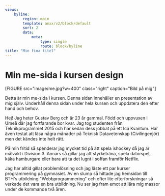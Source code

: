 ```yaml
---
views:
    byline:
        region: main
        template: anax/v2/block/default
        sort: 2
        data:
            meta:
                type: single
                route: block/byline
title: "Min fina titel"
---
```

Min me-sida i kursen design
=========================



[FIGURE src="image/me.jpg?w=400" class="right" caption="Bild på mig"]

Detta är min me-sida i kursen. Denna sidan innehåller en presentation av mig själv. Underhåll denna sidan under hela kursen och uppdatera den efter hand och behov.

Hej! Jag heter Gustav Berg och är 23 år gammal. Född och uppvuxen i Umeå där jag fortfarande bor kvar. Jag tog studenten från Teknikprogrammet 2015 och har sedan dess jobbat på ett Ica Kvantum. Har även testat att läsa några månader på Teknisk Datavetenskap (Civilingenjör) men det kändes inte helt rätt.

På min fritid så spenderar jag mycket tid på att spela ishockey då jag är målvakt i Division 3. Annars så gillar jag att styrketräna, spela datorspel, käka hamburgare eller bara att ta det lugnt i soffan framför Netflix.

Jag har alltid gillat problemlösning och jag läste ett par kurser programmering på gymnasiet. Av en slump så hittade jag hemsidan till BTH's utbildning "Webbprogrammering" och efter lite efterforskningar så verkade det vara en bra utbildning. Nu ser jag fram emot att lära mig massor under de kommande två åren.
